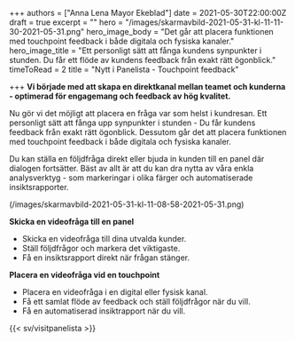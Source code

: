 +++
authors = ["Anna Lena Mayor Ekeblad"]
date = 2021-05-30T22:00:00Z
draft = true
excerpt = ""
hero = "/images/skarmavbild-2021-05-31-kl-11-11-30-2021-05-31.png"
hero_image_body = "Det går att placera funktionen med touchpoint feedback i både digitala och fysiska kanaler."
hero_image_title = "Ett personligt sätt att fånga kundens synpunkter i stunden. Du får ett flöde av kundens feedback från exakt rätt ögonblick."
timeToRead = 2
title = "Nytt i Panelista - Touchpoint feedback"

+++
**Vi började med att skapa en direktkanal mellan teamet och kunderna - optimerad för engagemang och feedback av hög kvalitet.**

Nu gör vi det möjligt att placera en fråga var som helst i kundresan. Ett personligt sätt att fånga upp synpunkter i stunden - Du får kundens feedback från exakt rätt ögonblick. Dessutom går det att placera funktionen med touchpoint feedback i både digitala och fysiska kanaler.

Du kan ställa en följdfråga direkt eller bjuda in kunden till en panel där dialogen fortsätter. Bäst av allt är att du kan dra nytta av våra enkla analysverktyg - som markeringar i olika färger och automatiserade insiktsrapporter.

(/images/skarmavbild-2021-05-31-kl-11-08-58-2021-05-31.png)

**Skicka en videofråga till en panel**

* Skicka en videofråga till dina utvalda kunder.
* Ställ följdfrågor och markera det viktigaste.
* Få en insiktsrapport direkt när frågan stänger.

**Placera en videofråga vid en touchpoint**

* Placera en videofråga i en digital eller fysisk kanal.
* Få ett samlat flöde av feedback och ställ följdfrågor när du vill.
* Få en automatiserad insiktrapport när du vill.

{{< sv/visitpanelista >}}